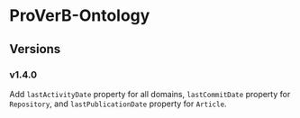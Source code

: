 # ProVerB-Ontology

## Versions

### v1.4.0
Add `lastActivityDate` property for all domains, `lastCommitDate` property for `Repository`, and `lastPublicationDate` property for `Article`.
